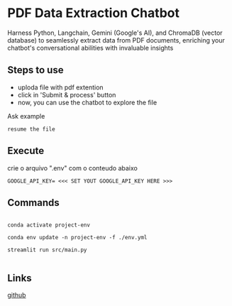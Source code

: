 # PDF Data Extraction Chatbot

Harness Python, Langchain, Gemini (Google's AI), and ChromaDB (vector database) to seamlessly extract data from PDF documents, enriching your chatbot's conversational abilities with invaluable insights

## Steps to use

- uploda file with pdf extention
- click in 'Submit & process' button
- now, you can use the chatbot to explore the file

Ask example
```
resume the file
```


## Execute

crie o arquivo ".env" com o conteudo abaixo

```
GOOGLE_API_KEY= <<< SET YOUT GOOGLE_API_KEY HERE >>>
```

## Commands

```

conda activate project-env

conda env update -n project-env -f ./env.yml

streamlit run src/main.py
 
```

## Links

[github](https://github.com/Diegoomal)

<!-- 
[github_src_code](https://github.com/kaifcoder/gemini_multipdf_chat/tree/main)
-->